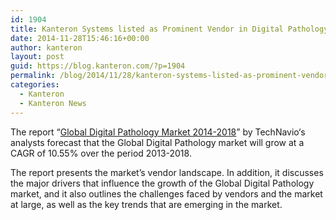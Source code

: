 ```yaml
---
id: 1904
title: Kanteron Systems listed as Prominent Vendor in Digital Pathology market report
date: 2014-11-28T15:46:16+00:00
author: kanteron
layout: post
guid: https://blog.kanteron.com/?p=1904
permalink: /blog/2014/11/28/kanteron-systems-listed-as-prominent-vendor-in-digital-pathology-market-report/
categories:
  - Kanteron
  - Kanteron News
---
```

<p class="p1">
  The report “<a title="https://www.technavio.com/report/global-digital-pathology-market-2014-2018" href="https://www.technavio.com/report/global-digital-pathology-market-2014-2018" target="_blank">Global Digital Pathology Market 2014-2018</a>” by TechNavio‘s analysts forecast that the Global Digital Pathology market will grow at a CAGR of 10.55% over the period 2013-2018.
</p>

<p class="p1">
  <span class="s1">The report presents the market’s vendor landscape. In addition, it discusses the major drivers that influence the growth of the Global Digital Pathology market, and it also outlines the challenges faced by vendors and the market at large, as well as the key trends that are emerging in the market.</span>
</p>